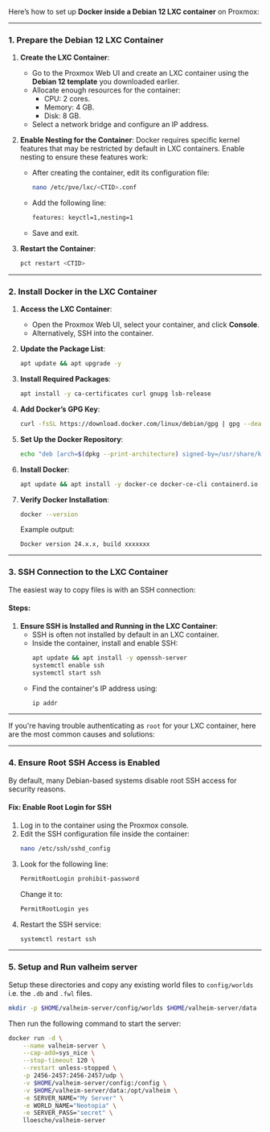Here’s how to set up **Docker inside a Debian 12 LXC container** on Proxmox:

---

### **1. Prepare the Debian 12 LXC Container**

1. **Create the LXC Container**:
   - Go to the Proxmox Web UI and create an LXC container using the **Debian 12 template** you downloaded earlier.
   - Allocate enough resources for the container:
     - CPU: 2 cores.
     - Memory: 4 GB.
     - Disk: 8 GB.
   - Select a network bridge and configure an IP address.

2. **Enable Nesting for the Container**:
   Docker requires specific kernel features that may be restricted by default in LXC containers. Enable nesting to ensure these features work:
   - After creating the container, edit its configuration file:
     ```bash
     nano /etc/pve/lxc/<CTID>.conf
     ```
   - Add the following line:
     ```bash
     features: keyctl=1,nesting=1
     ```
   - Save and exit.

3. **Restart the Container**:
   ```bash
   pct restart <CTID>
   ```

---

### **2. Install Docker in the LXC Container**

1. **Access the LXC Container**:
   - Open the Proxmox Web UI, select your container, and click **Console**.
   - Alternatively, SSH into the container.

2. **Update the Package List**:
   ```bash
   apt update && apt upgrade -y
   ```

3. **Install Required Packages**:
   ```bash
   apt install -y ca-certificates curl gnupg lsb-release
   ```

4. **Add Docker’s GPG Key**:
   ```bash
   curl -fsSL https://download.docker.com/linux/debian/gpg | gpg --dearmor -o /usr/share/keyrings/docker-archive-keyring.gpg
   ```

5. **Set Up the Docker Repository**:
   ```bash
   echo "deb [arch=$(dpkg --print-architecture) signed-by=/usr/share/keyrings/docker-archive-keyring.gpg] https://download.docker.com/linux/debian $(lsb_release -cs) stable" | tee /etc/apt/sources.list.d/docker.list > /dev/null
   ```

6. **Install Docker**:
   ```bash
   apt update && apt install -y docker-ce docker-ce-cli containerd.io
   ```

7. **Verify Docker Installation**:
   ```bash
   docker --version
   ```
   Example output:
   ```
   Docker version 24.x.x, build xxxxxxx
   ```

---

### **3. SSH Connection to the LXC Container**
The easiest way to copy files is with an SSH connection:

#### **Steps**:
1. **Ensure SSH is Installed and Running in the LXC Container**:
   - SSH is often not installed by default in an LXC container.
   - Inside the container, install and enable SSH:
     ```bash
     apt update && apt install -y openssh-server
     systemctl enable ssh
     systemctl start ssh
     ```
   - Find the container's IP address using:
     ```bash
     ip addr
     ```

---

If you're having trouble authenticating as `root` for your LXC container, here are the most common causes and solutions:

---

### **4. Ensure Root SSH Access is Enabled**
By default, many Debian-based systems disable root SSH access for security reasons.

#### **Fix: Enable Root Login for SSH**
1. Log in to the container using the Proxmox console.
2. Edit the SSH configuration file inside the container:
   ```bash
   nano /etc/ssh/sshd_config
   ```
3. Look for the following line:
   ```bash
   PermitRootLogin prohibit-password
   ```
   Change it to:
   ```bash
   PermitRootLogin yes
   ```
4. Restart the SSH service:
   ```bash
   systemctl restart ssh
   ```

---

### **5. Setup and Run valheim server**
Setup these directories and copy any existing world files to `config/worlds` i.e. the `.db` and `.fwl` files.

```bash
mkdir -p $HOME/valheim-server/config/worlds $HOME/valheim-server/data
```

Then run the following command to start the server:

```bash
docker run -d \
    --name valheim-server \
    --cap-add=sys_nice \
    --stop-timeout 120 \
    --restart unless-stopped \
    -p 2456-2457:2456-2457/udp \
    -v $HOME/valheim-server/config:/config \
    -v $HOME/valheim-server/data:/opt/valheim \
    -e SERVER_NAME="My Server" \
    -e WORLD_NAME="Neotopia" \
    -e SERVER_PASS="secret" \
    lloesche/valheim-server
```